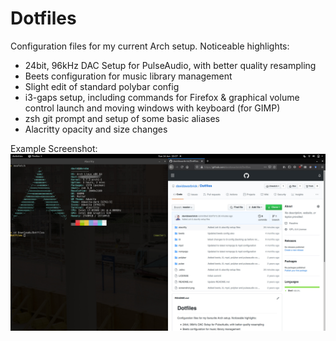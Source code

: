 # Dotfiles

Configuration files for my current Arch setup. Noticeable highlights:
- 24bit, 96kHz DAC Setup for PulseAudio, with better quality resampling
- Beets configuration for music library management
- Slight edit of standard polybar config
- i3-gaps setup, including commands for Firefox & graphical volume control launch and moving windows with keyboard (for GIMP)
- zsh git prompt and setup of some basic aliases 
- Alacritty opacity and size changes 

Example Screenshot:
![Screenshot of dotfiles in i3 running on Arch](/screenshot.jpg "Screenshot of alacritty setup with zsh. ")
